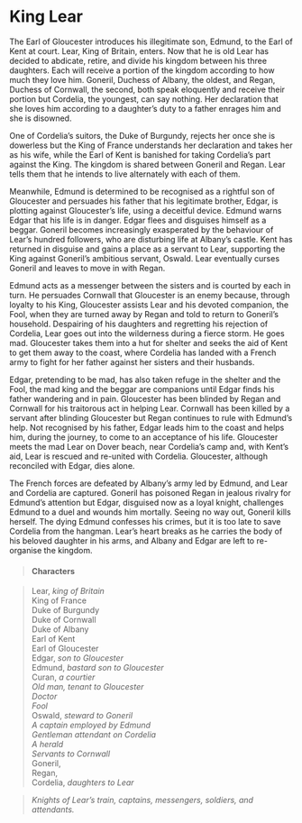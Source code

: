 <!-- ======================================================================
--- Search engine
title:          King Lear
keywords:       king, Lear, tragedy
description:    King Lear by William Shakespeare.
--- Menu system
order:          50
text:           King Lear
hidden:         false
umbel:          false
--- Page properties
id:             
document:       
layout:         layout-2-left
$-left:         play-list
searchable:     true
======================================================================= -->

# King Lear

The Earl of Gloucester introduces his illegitimate son, Edmund, to the Earl of
Kent at court. Lear, King of Britain, enters. Now that he is old Lear has decided
to abdicate, retire, and divide his kingdom between his three daughters. Each
will receive a portion of the kingdom according to how much they love him.
Goneril, Duchess of Albany, the oldest, and Regan, Duchess of Cornwall, the
second, both speak eloquently and receive their portion but Cordelia, the
youngest, can say nothing. Her declaration that she loves him according to a
daughter’s duty to a father enrages him and she is disowned.

One of Cordelia’s suitors, the Duke of Burgundy, rejects her once she is
dowerless but the King of France understands her declaration and takes her as
his wife, while the Earl of Kent is banished for taking Cordelia’s part against
the King. The kingdom is shared between Goneril and Regan. Lear tells them that
he intends to live alternately with each of them.

Meanwhile, Edmund is determined to be recognised as a rightful son of Gloucester
and persuades his father that his legitimate brother, Edgar, is plotting against
Gloucester’s life, using a deceitful device. Edmund warns Edgar that his life is
in danger. Edgar flees and disguises himself as a beggar. Goneril becomes
increasingly exasperated by the behaviour of Lear’s hundred followers, who are
disturbing life at Albany’s castle. Kent has returned in disguise and gains a
place as a servant to Lear, supporting the King against Goneril’s ambitious
servant, Oswald. Lear eventually curses Goneril and leaves to move in with Regan.

Edmund acts as a messenger between the sisters and is courted by each in turn.
He persuades Cornwall that Gloucester is an enemy because, through loyalty to
his King, Gloucester assists Lear and his devoted companion, the Fool, when they
are turned away by Regan and told to return to Goneril’s household. Despairing
of his daughters and regretting his rejection of Cordelia, Lear goes out into
the wilderness during a fierce storm. He goes mad. Gloucester takes them into a
hut for shelter and seeks the aid of Kent to get them away to the coast, where
Cordelia has landed with a French army to fight for her father against her
sisters and their husbands.

Edgar, pretending to be mad, has also taken refuge in the shelter and the Fool,
the mad king and the beggar are companions until Edgar finds his father wandering
and in pain. Gloucester has been blinded by Regan and Cornwall for his traitorous
act in helping Lear. Cornwall has been killed by a servant after blinding
Gloucester but Regan continues to rule with Edmund’s help. Not recognised by his
father, Edgar leads him to the coast and helps him, during the journey, to come
to an acceptance of his life. Gloucester meets the mad Lear on Dover beach, near
Cordelia’s camp and, with Kent’s aid, Lear is rescued and re-united with
Cordelia. Gloucester, although reconciled with Edgar, dies alone.

The French forces are defeated by Albany’s army led by Edmund, and Lear and
Cordelia are captured. Goneril has poisoned Regan in jealous rivalry for Edmund’s
attention but Edgar, disguised now as a loyal knight, challenges Edmund to a duel
and wounds him mortally. Seeing no way out, Goneril kills herself. The dying
Edmund confesses his crimes, but it is too late to save Cordelia from the
hangman. Lear’s heart breaks as he carries the body of his beloved daughter in
his arms, and Albany and Edgar are left to re-organise the kingdom.

>   #### Characters
    
>   Lear, _king of Britain_  
    King of France  
    Duke of Burgundy  
    Duke of Cornwall  
    Duke of Albany  
    Earl of Kent  
    Earl of Gloucester  
    Edgar, _son to Gloucester_  
    Edmund, _bastard son to Gloucester_  
    Curan, _a courtier_  
    _Old man, tenant to Gloucester_  
    _Doctor_  
    _Fool_  
    Oswald, _steward to Goneril_  
    _A captain employed by Edmund_  
    _Gentleman attendant on Cordelia_  
    _A herald_  
    _Servants to Cornwall_  
    Goneril,  
    Regan,  
    Cordelia, _daughters to Lear_
    
>   _Knights of Lear’s train, captains, messengers, soldiers, and attendants._
